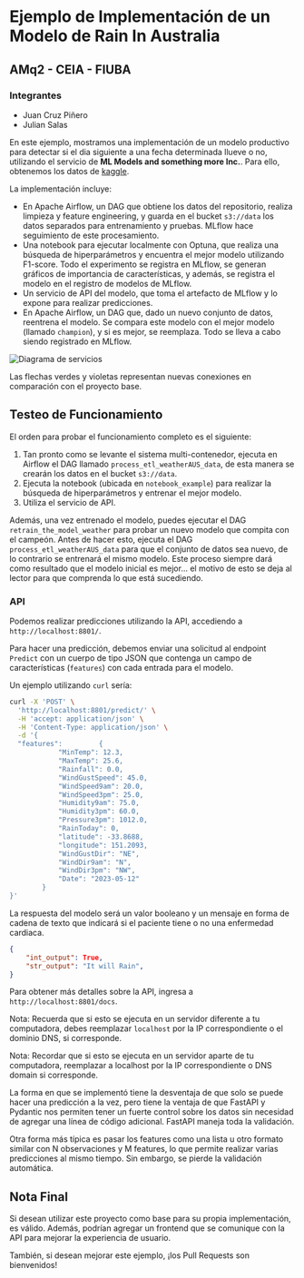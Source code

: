 # Ejemplo de Implementación de un Modelo de Rain In Australia 
## AMq2 - CEIA - FIUBA
### Integrantes
- Juan Cruz Piñero
- Julian Salas

En este ejemplo, mostramos una implementación de un modelo productivo para detectar si 
el dia siguiente a una fecha determinada llueve o no, utilizando el servicio de 
**ML Models and something more Inc.**. Para ello, obtenemos los datos de 
 [kaggle](https://www.kaggle.com/datasets/jsphyg/weather-dataset-rattle-package?resource=download).

La implementación incluye:

- En Apache Airflow, un DAG que obtiene los datos del repositorio, realiza limpieza y 
feature engineering, y guarda en el bucket `s3://data` los datos separados para entrenamiento 
y pruebas. MLflow hace seguimiento de este procesamiento.
- Una notebook para ejecutar localmente con Optuna, que realiza una búsqueda de 
hiperparámetros y encuentra el mejor modelo utilizando F1-score. Todo el experimento se 
registra en MLflow, se generan gráficos de importancia de características, y además, se 
registra el modelo en el registro de modelos de MLflow.
- Un servicio de API del modelo, que toma el artefacto de MLflow y lo expone para realizar 
predicciones.
- En Apache Airflow, un DAG que, dado un nuevo conjunto de datos, reentrena el modelo. Se 
compara este modelo con el mejor modelo (llamado `champion`), y si es mejor, se reemplaza. Todo 
se lleva a cabo siendo registrado en MLflow.

![Diagrama de servicios](example_project.png)

Las flechas verdes y violetas representan nuevas conexiones en comparación con el proyecto base.

## Testeo de Funcionamiento

El orden para probar el funcionamiento completo es el siguiente:

1. Tan pronto como se levante el sistema multi-contenedor, ejecuta en Airflow el DAG 
llamado `process_etl_weatherAUS_data`, de esta manera se crearán los datos en el 
bucket `s3://data`.
2. Ejecuta la notebook (ubicada en `notebook_example`) para realizar la búsqueda de 
hiperparámetros y entrenar el mejor modelo.
3. Utiliza el servicio de API.

Además, una vez entrenado el modelo, puedes ejecutar el DAG `retrain_the_model_weather` para probar 
un nuevo modelo que compita con el campeón. Antes de hacer esto, ejecuta el DAG 
`process_etl_weatherAUS_data` para que el conjunto de datos sea nuevo, de lo contrario se entrenará 
el mismo modelo. Este proceso siempre dará como resultado que el modelo inicial es mejor... 
el motivo de esto se deja al lector para que comprenda lo que está sucediendo.

### API 

Podemos realizar predicciones utilizando la API, accediendo a `http://localhost:8801/`.

Para hacer una predicción, debemos enviar una solicitud al endpoint `Predict` con un 
cuerpo de tipo JSON que contenga un campo de características (`features`) con cada 
entrada para el modelo.

Un ejemplo utilizando `curl` sería:

```bash
curl -X 'POST' \
  'http://localhost:8801/predict/' \
  -H 'accept: application/json' \
  -H 'Content-Type: application/json' \
  -d '{
  "features":         {
            "MinTemp": 12.3,
            "MaxTemp": 25.6,
            "Rainfall": 0.0,
            "WindGustSpeed": 45.0,
            "WindSpeed9am": 20.0,
            "WindSpeed3pm": 25.0,
            "Humidity9am": 75.0,
            "Humidity3pm": 60.0,
            "Pressure3pm": 1012.0,
            "RainToday": 0,
            "latitude": -33.8688,
            "longitude": 151.2093,
            "WindGustDir": "NE",
            "WindDir9am": "N",
            "WindDir3pm": "NW",
            "Date": "2023-05-12"
        }
}'
```

La respuesta del modelo será un valor booleano y un mensaje en forma de cadena de texto que 
indicará si el paciente tiene o no una enfermedad cardiaca.

```json
{
    "int_output": True,
    "str_output": "It will Rain",
}
```

Para obtener más detalles sobre la API, ingresa a `http://localhost:8801/docs`.

Nota: Recuerda que si esto se ejecuta en un servidor diferente a tu computadora, debes reemplazar 
`localhost` por la IP correspondiente o el dominio DNS, si corresponde.

Nota: Recordar que si esto se ejecuta en un servidor aparte de tu computadora, reemplazar a 
localhost por la IP correspondiente o DNS domain si corresponde.

La forma en que se implementó tiene la desventaja de que solo se puede hacer una predicción a 
la vez, pero tiene la ventaja de que FastAPI y Pydantic nos permiten tener un fuerte control 
sobre los datos sin necesidad de agregar una línea de código adicional. FastAPI maneja toda 
la validación.

Otra forma más típica es pasar los features como una lista u otro formato similar con 
N observaciones y M features, lo que permite realizar varias predicciones al mismo tiempo. 
Sin embargo, se pierde la validación automática.

## Nota Final

Si desean utilizar este proyecto como base para su propia implementación, es válido. 
Además, podrían agregar un frontend que se comunique con la API para mejorar la experiencia 
de usuario.

También, si desean mejorar este ejemplo, ¡los Pull Requests son bienvenidos!
